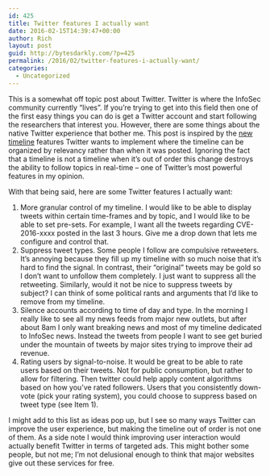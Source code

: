 ```yaml
---
id: 425
title: Twitter features I actually want
date: 2016-02-15T14:39:47+00:00
author: Rich
layout: post
guid: http://bytesdarkly.com/?p=425
permalink: /2016/02/twitter-features-i-actually-want/
categories:
  - Uncategorized
---
```

This is a somewhat off topic post about Twitter. Twitter is where the InfoSec community currently &#8220;lives&#8221;. If you&#8217;re trying to get into this field then one of the first easy things you can do is get a Twitter account and start following the researchers that interest you. However, there are some things about the native Twitter experience that bother me. This post is inspired by the [new timeline](https://www.washingtonpost.com/news/the-switch/wp/2016/02/12/how-twitter-just-caused-a-lot-of-confusion-for-londons-subways/) features Twitter wants to implement where the timeline can be organized by relevancy rather than when it was posted. Ignoring the fact that a timeline is not a timeline when it&#8217;s out of order this change destroys the ability to follow topics in real-time &#8211; one of Twitter&#8217;s most powerful features in my opinion.

With that being said, here are some Twitter features I actually want:

  1. More granular control of my timeline. I would like to be able to display tweets within certain time-frames and by topic, and I would like to be able to set pre-sets. For example, I want all the tweets regarding CVE-2016-xxxx posted in the last 3 hours. Give me a drop down that lets me configure and control that.
  2. Suppress tweet types. Some people I follow are compulsive retweeters. It&#8217;s annoying because they fill up my timeline with so much noise that it&#8217;s hard to find the signal. In contrast, their &#8220;original&#8221; tweets may be gold so I don&#8217;t want to unfollow them completely. I just want to suppress all the retweeting. Similarly, would it not be nice to suppress tweets by subject? I can think of some political rants and arguments that I&#8217;d like to remove from my timeline.
  3. Silence accounts according to time of day and type. In the morning I really like to see all my news feeds from major new outlets, but after about 8am I only want breaking news and most of my timeline dedicated to InfoSec news. Instead the tweets from people I want to see get buried under the mountain of tweets by major sites trying to improve their ad revenue.
  4. Rating users by signal-to-noise. It would be great to be able to rate users based on their tweets. Not for public consumption, but rather to allow for filtering. Then twitter could help apply content algorithms based on how you&#8217;ve rated followers. Users that you consistently down-vote (pick your rating system), you could choose to suppress based on tweet type (see Item 1).

I might add to this list as ideas pop up, but I see so many ways Twitter can improve the user experience, but making the timeline out of order is not one of them. As a side note I would think improving user interaction would actually benefit Twitter in terms of targeted ads. This might bother some people, but not me; I&#8217;m not delusional enough to think that major websites give out these services for free.

&nbsp;